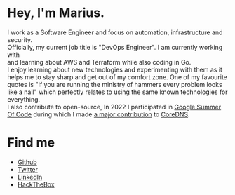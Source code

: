 # Hey, I'm Marius.

I work as a Software Engineer and focus on automation, infrastructure and security.\
Officially, my current job title is "DevOps Engineer". I am currently working with\
and learning about AWS and Terraform while also coding in Go. \
I enjoy learning about new technologies and experimenting with them as it helps me 
to stay sharp and get out of my comfort zone. One of my favourite quotes is "If you are
running the ministry of hammers every problem looks like a nail" which perfectly relates to
using the same known technologies for everything.\
I also contribute to open-source, In 2022 I participated in [Google Summer Of Code][GSoC] during
which I made [a major contribution][blog] to [CoreDNS][coredns].

# Find me

* [Github][Github]
* [Twitter][Twitter]
* [LinkedIn][linkedIn]
* [HackTheBox][HTB]

[Github]: https://github.com/mariuskimmina
[Twitter]: https://twitter.com/MariusKimmina
[LinkedIn]: https://www.linkedin.com/in/marius-kimmina/
[HTB]: https://app.hackthebox.com/profile/36525
[coredns]: https://github.com/coredns/coredns
[blog]: https://mariuskimmina.com/blog/2022-06-05-automated_certificate_management_in_coredns/
[GSoC]: https://summerofcode.withgoogle.com/
